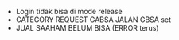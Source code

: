 - Login tidak bisa di mode release
- CATEGORY REQUEST GABSA JALAN
    GBSA set
- JUAL SAAHAM BELUM BISA (ERROR terus)